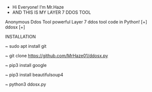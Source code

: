 - Hi Everyone! I’m Mr.Haze
- AND THIS IS MY LAYER 7 DDOS TOOL

Anonymous Ddos Tool
powerful Layer 7 ddos tool 
code in Python!
[+] ddosx [+]







INSTALLATION

~ sudo apt install git

~ git clone https://github.com/MrHaze01/ddosx.py

~ pip3 install google

~ pip3 install beautifulsoup4

~ python3 ddosx.py


